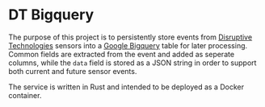 # DT Bigquery

The purpose of this project is to persistently store events from [Disruptive Technologies](https://www.disruptive-technologies.com/) sensors into a [Google Bigquery](https://cloud.google.com/bigquery) table for later processing. Common fields are extracted from the event and added as seperate columns, while the `data` field is stored as a JSON string in order to support both current and future sensor events. 

The service is written in Rust and intended to be deployed as a Docker container. 